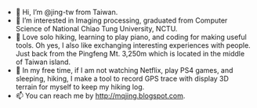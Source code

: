 - 👋 Hi, I’m @jing-tw from Taiwan.
- 👀 I’m interested in Imaging processing, graduated from Computer Science of National Chiao Tung University, NCTU.
- 💖 Love solo hiking, learning to play piano, and coding for making useful tools. Oh yes, I also like exchanging interesting experiences with people. Just back from the Pingfeng Mt. 3,250m which is located in the middle of Taiwan island.
- 🌱 In my free time, if I am not watching Netflix, play PS4 games, and sleeping, hiking, I make a tool to record GPS trace with display 3D terrain for myself to keep my hiking log.
- 📫 You can reach me by http://mqjing.blogspot.com.

